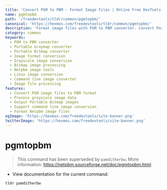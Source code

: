 ```yaml
---
title: 'Convert PGM to PBM - Format Image Files | Online Free DevTools by Hexmos'
name: pgmtopbm
path: '/freedevtools/tldr/common/pgmtopbm/'
canonical: 'https://hexmos.com/freedevtools/tldr/common/pgmtopbm/'
description: 'Format image files with PGM to PBM converter. Convert Portable Graymap images to Portable Bitmap images. Free online tool, no registration required.'
category: common
keywords:
  - PGM to PBM converter
  - Portable Graymap converter
  - Portable Bitmap converter
  - Image format conversion
  - Grayscale image conversion
  - Bitmap image processing
  - Netpbm image tools
  - Linux image conversion
  - Command line image converter
  - Image file processing
features:
  - Convert PGM image files to PBM format
  - Process grayscale image data
  - Output Portable Bitmap images
  - Support command line image conversion
  - Format Netpbm image files
ogImage: 'https://hexmos.com/freedevtools/site-banner.png'
twitterImage: 'https://hexmos.com/freedevtools/site-banner.png'
---
```


# pgmtopbm

> This command has been superseded by `pamditherbw`.
> More information: <https://netpbm.sourceforge.net/doc/pgmtopbm.html>.

- View documentation for the current command:

`tldr pamditherbw`
